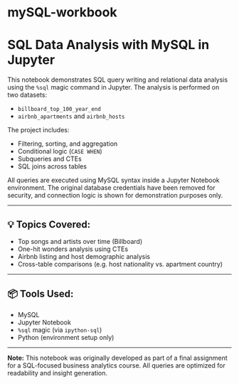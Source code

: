 # mySQL-workbook
# SQL Data Analysis with MySQL in Jupyter

This notebook demonstrates SQL query writing and relational data analysis using the `%sql` magic command in Jupyter. The analysis is performed on two datasets:

- `billboard_top_100_year_end`
- `airbnb_apartments` and `airbnb_hosts`

The project includes:
- Filtering, sorting, and aggregation
- Conditional logic (`CASE WHEN`)
- Subqueries and CTEs
- SQL joins across tables

All queries are executed using MySQL syntax inside a Jupyter Notebook environment. The original database credentials have been removed for security, and connection logic is shown for demonstration purposes only.

---

## 💡 Topics Covered:
- Top songs and artists over time (Billboard)
- One-hit wonders analysis using CTEs
- Airbnb listing and host demographic analysis
- Cross-table comparisons (e.g. host nationality vs. apartment country)

---

## 📦 Tools Used:
- MySQL
- Jupyter Notebook
- `%sql` magic (via `ipython-sql`)
- Python (environment setup only)

---

**Note:** This notebook was originally developed as part of a final assignment for a SQL-focused business analytics course. All queries are optimized for readability and insight generation.
